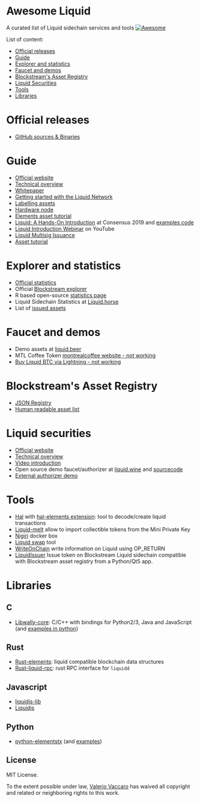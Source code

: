 Awesome Liquid
===============
A curated list of Liquid sidechain services and tools 
[![Awesome](https://cdn.rawgit.com/sindresorhus/awesome/d7305f38d29fed78fa85652e3a63e154dd8e8829/media/badge.svg)](https://github.com/sindresorhus/awesome)

List of content:
- [Official releases](#official-releases)
- [Guide](#guide)
- [Explorer and statistics](#explorer-and-statistics)
- [Faucet and demos](#faucet-and-demos)
- [Blockstream's Asset Registry](#blockstream's-asset-registry)
- [Liquid Securities](#liquid-securities)
- [Tools](#tools)
- [Libraries](#libraries)

# Official releases
- [GitHub sources & Binaries](https://github.com/ElementsProject/elements/releases)

# Guide
- [Official website](https://blockstream.com/liquid/)
- [Technical overview](https://docs.blockstream.com/liquid/technical_overview.html)
- [Whitepaper](https://blockstream.com/assets/downloads/strong-federations.pdf)
- [Getting started with the Liquid Network](https://hackernoon.com/getting-started-with-the-liquid-network-c87e2cb5996b)
- [Labelling assets](https://medium.com/@gabriele.domenichini/liquid-daemon-3-14-1-23-and-labels-8ad1c06bb93e)
- [Hardware node](https://liquid.beer/pub)
- [Elements asset tutorial](https://github.com/ElementsProject/elements/tree/master/contrib/assets_tutorial)
- [Liquid: A Hands-On Introduction](https://docsend.com/view/gdxtzsz) at Consensus 2019 and [examples code](https://github.com/Blockstream/liquid-walkthrough)
- [Liquid Introduction Webinar](https://www.youtube.com/watch?v=C0bXBA6naMs) on YouTube
- [Liquid Multisig Issuance](https://github.com/Blockstream/liquid_multisig_issuance)
- [Asset tutorial](https://docs.blockstream.com/liquid/developer-guide/developer-guide-index.html#proof-of-issuance-blockstream-s-liquid-asset-registry)

# Explorer and statistics
- [Official statistics](https://liquid.net/)
- Official [Blockstream explorer](https://blockstream.info/liquid/)
- R based open-source [statistics page](http://vaccaro.tech:3838/liquid/)
- Liquid Sidechain Statistics at [Liquid.horse](https://liquid.horse/)
- List of [issued assets](https://gnet.me/liquid/)

# Faucet and demos
- Demo assets at [liquid.beer](https://liquid.beer/)
- MTL Coffee Token [montrealcoffee website - not working](https://montrealcoffee.club)
- [Buy Liquid BTC via Lightning - not working](https://liquid.beer/liquidity)

# Blockstream's Asset Registry
- [JSON Registry](https://assets.blockstream.info/)
- [Human readable asset list](https://blockstream.info/liquid/assets)

# Liquid securities
- [Official website](https://blockstream.com/liquid/securities/)
- [Technical overview](https://docs.blockstream.com/liquid-securities/overview.html)
- [Video introduction](https://www.youtube.com/watch?v=hTfd1LI1fs0)
- Open source demo faucet/authorizer at [liquid.wine](https://liquid.wine/) and [sourcecode](https://github.com/valerio-vaccaro/liquid.wine)
- [External authorizer demo](https://github.com/valerio-vaccaro/LiquidSecuritiesAuthorizer)

# Tools
- [Hal](https://github.com/stevenroose/hal/) with [hal-elements extension](https://github.com/stevenroose/hal-elements): tool to decode/create liquid transactions
- [Liquid-melt](https://github.com/Blockstream/liquid-melt) allow to import collectible tokens from the Mini Private Key
- [Nigiri](https://github.com/vulpemventures/nigiri) docker box
- [Liquid swap](https://github.com/Blockstream/liquid-swap/) tool
- [WriteOnChain](https://gitlab.com/valerio-vaccaro/writeonchain) write information on Liquid using OP_RETURN
- [LiquidIssuer](https://gitlab.com/valerio-vaccaro/liquidissuer) Issue token on Blockstream Liquid sidechain compatible with Blockstream asset registry from a Python/Qt5 app.
 
# Libraries
## C
- [Libwally-core](https://github.com/ElementsProject/libwally-core): C/C++ with bindings for Python2/3, Java and JavaScript (and [examples in python](https://github.com/afilini/wally-examples))

## Rust
- [Rust-elements](https://github.com/ElementsProject/rust-elements): liquid compatible blockchain data structures
- [Rust-liquid-rpc](https://github.com/stevenroose/rust-liquid-rpc): rust RPC interface for `liquidd`

## Javascript
- [liquidjs-lib](https://github.com/provable-things/liquidjs-lib)
- [Liquidjs](https://github.com/vulpemventures/liquidjs)

## Python
- [python-elementstx](https://github.com/Simplexum/python-elementstx) (and [examples](https://github.com/Simplexum/python-elementstx/tree/master/examples))

## License

MIT License.

To the extent possible under law, [Valerio Vaccaro](https://github.com/valerio-vaccaro/) has waived all copyright and related or neighboring rights to this work.
